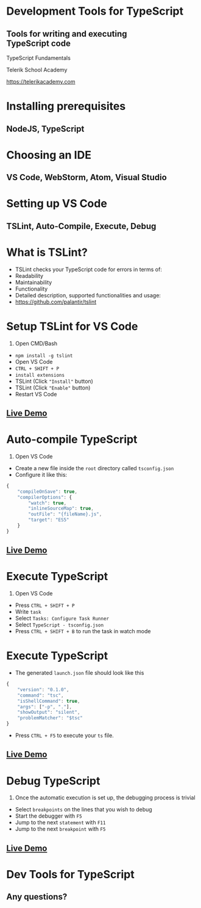<!-- section start -->
<!-- attr: {  class:'slide-title', showInPresentation: true, hasScriptWrapper: true } -->

# Development Tools for TypeScript
## Tools for writing and executing<br/>TypeScript code

<!-- <img class="slide-image" showInPresentation="true"  showInPresentation="true"  showInPresentation="true" src="imgs/pic01.png" style="top:58%; left:70%; width:16%; z-index:-1" /> -->


<div class="signature">
  <p class="signature-course">TypeScript Fundamentals</p>
  <p class="signature-initiative">Telerik School Academy</p>
  <a href="https://telerikacademy.com" class="signature-link">https://telerikacademy.com</a>
</div>




<!-- section start -->
<!-- attr: { class:'slide-section', clashowInPresentation: true, hasScriptWrapper: true } -->
# Installing prerequisites
## NodeJS, TypeScript




<!-- section start -->
<!-- attr: { class:'slide-section', clashowInPresentation: true, hasScriptWrapper: true } -->
# Choosing an IDE
## VS Code, WebStorm, Atom, Visual Studio




<!-- section start -->
<!-- attr: { class:'slide-section', clashowInPresentation: true, hasScriptWrapper: true } -->
# Setting up VS Code
## TSLint, Auto-Compile, Execute, Debug




<!-- attr: { showInPresentation:true, hasScriptWrapper:false } -->
# What is TSLint?
- TSLint checks your TypeScript code for errors in terms of:
 - Readability
 - Maintainability
 - Functionality
- Detailed description, supported functionalities and usage:
 - https://github.com/palantir/tslint




<!-- attr: { showInPresentation:true, hasScriptWrapper:false } -->
# Setup TSLint for VS Code
 1. Open CMD/Bash
 - `npm install -g tslint`
 - Open VS Code
 - `CTRL + SHIFT + P`
 - `install extensions`
 - TSLint (Click `"Install"` button)
 - TSLint (Click `"Enable"` button)
 - Restart VS Code




<!-- attr: { class:'slide-section demo', showInPresentation:true, hasScriptWrapper:true } -->
<!-- # Setup TSLint for VS Code -->
## [Live Demo]()




<!-- attr: { showInPresentation:true, hasScriptWrapper:false } -->
# Auto-compile TypeScript
 1. Open VS Code
 - Create a new file inside the `root` directory called `tsconfig.json`
 - Configure it like this:

```javascript
{
    "compileOnSave": true,
    "compilerOptions": {
        "watch": true,
        "inlineSourceMap": true,
        "outFile": "{fileName}.js",
        "target": "ES5"
    }
}
```




<!-- attr: { class:'slide-section demo', showInPresentation:true, hasScriptWrapper:true } -->
<!-- # Auto-compile TypeScript <br/> with VS Code -->
## [Live Demo]()




<!-- attr: { showInPresentation:true, hasScriptWrapper:false } -->
# Execute TypeScript
  1. Open VS Code
  - Press `CTRL + SHIFT + P`
  - Write `task`
  - Select `Tasks: Configure Task Runner`
  - Select `TypeScript - tsconfig.json`
  - Press `CTRL + SHIFT + B` to run the task in watch mode




<!-- attr: { showInPresentation:true, hasScriptWrapper:false } -->
# Execute TypeScript

 - The generated `launch.json` file should look like this

```javascript
{
    "version": "0.1.0",
    "command": "tsc",
    "isShellCommand": true,
    "args": ["-p", "."],
    "showOutput": "silent",
    "problemMatcher": "$tsc"
}
```
 - Press `CTRL + F5` to execute your `ts` file.




<!-- attr: { class:'slide-section demo', showInPresentation:true, hasScriptWrapper:true } -->
<!-- # Execute TypeScript <br/> in VS Code -->
## [Live Demo]()





<!-- attr: { showInPresentation:true, hasScriptWrapper:false } -->
# Debug TypeScript
  1. Once the automatic execution is set up, the debugging process is trivial
  - Select `breakpoints` on the lines that you wish to debug
  - Start the debugger with `F5`
  - Jump to the next `statement` with `F11`
  - Jump to the next `breakpoint` with `F5`




<!-- attr: { class:'slide-section demo', showInPresentation:true, hasScriptWrapper:true } -->
<!-- # Debug TypeScript <br/> in VS Code -->
## [Live Demo]()




<!-- section start -->
<!-- attr: { class:'slide-section', clashowInPresentation: true, hasScriptWrapper: true } -->
# Dev Tools for TypeScript
## Any questions?
